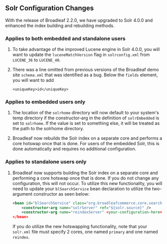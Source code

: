 ## Solr Configuration Changes

With the release of Broadleaf 2.2.0, we have upgraded to Solr 4.0.0 and enhanced the index building and rebuilding methods. 

### Applies to both embedded and standalone users

1. To take advantage of the improved Lucene engine in Solr 4.0.0, you will want to update the `luceneMatchVersion` flag in `solrconfig.xml` from `LUCENE_36` to `LUCENE_40`.

2. There was a line omitted from previous versions of the Broadleaf demo site `schema.xml` that was identified as a bug. Below the `fields` element, you will want to add 

    `<uniqueKey>id</uniqueKey>`

### Applies to embedded users only

1. The location of the `solrhome` directory will now default to your system's temp directory if the constructor-arg in the definition of `solrEmbedded` is set to `solrhome`. If the value is set to something else, it will be treated as the path to the solrhome directory.

2. Broadleaf now rebuilds the Solr index on a separate core and performs a core hotswap once that is done. For users of the embedded Solr, this is done automatically and requires no additional configuration.

### Applies to standalone users only

1. Broadleaf now supports building the Solr index on a separate core and performing a core hotswap once that is done. If you do not change any configuration, this will not occur. To utilize this new functionality, you will need to update your `blSearchService` bean declaration to utilize the two-argument constructor as seen below:

    ```xml
    <bean id="blSearchService" class="org.broadleafcommerce.core.search.service.solr.SolrSearchServiceImpl">
        <constructor-arg name="solrServer" ref="${solr.source}" />
        <constructor-arg name="reindexServer" <your-configuration-here> />
    </bean> 
    ```
    
    If you do utilize the new hotswapping functionality, note that your `solr.xml` file must specify 2 cores, one named `primary` and one named `reindex`. 

